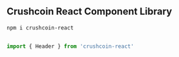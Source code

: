## Crushcoin React Component Library


```
npm i crushcoin-react
```

```javascript

import { Header } from 'crushcoin-react'
```